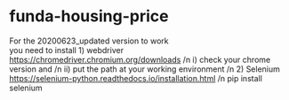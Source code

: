 # funda-housing-price

For the 20200623_updated version to work <br/>
you need to install 1) webdriver https://chromedriver.chromium.org/downloads /n
                        i) check your chrome version and /n
                        ii) put the path at your working environment /n
                    2) Selenium https://selenium-python.readthedocs.io/installation.html /n
                          pip install selenium
